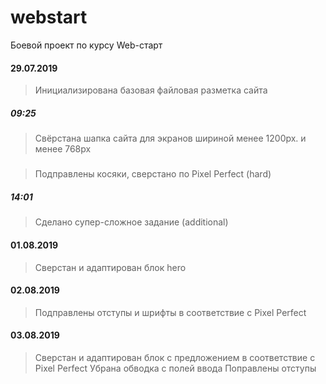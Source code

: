 # webstart
Боевой проект по курсу Web-старт

#### 29.07.2019
> Инициализирована базовая файловая разметка сайта
##### 09:25
> Свёрстана шапка сайта для экранов шириной менее 1200px. и менее 768px
##### 
> Подправлены косяки, сверстано по Pixel Perfect (hard)
##### 14:01
> Сделано супер-сложное задание (additional)
#### 01.08.2019
> Сверстан и адаптирован блок hero
#### 02.08.2019
> Подправлены отступы и шрифты в соответствие с Pixel Perfect
#### 03.08.2019
> Сверстан и адаптирован блок с предложением в соответствие с Pixel Perfect
 Убрана обводка с полей ввода
 Поправлены отступы